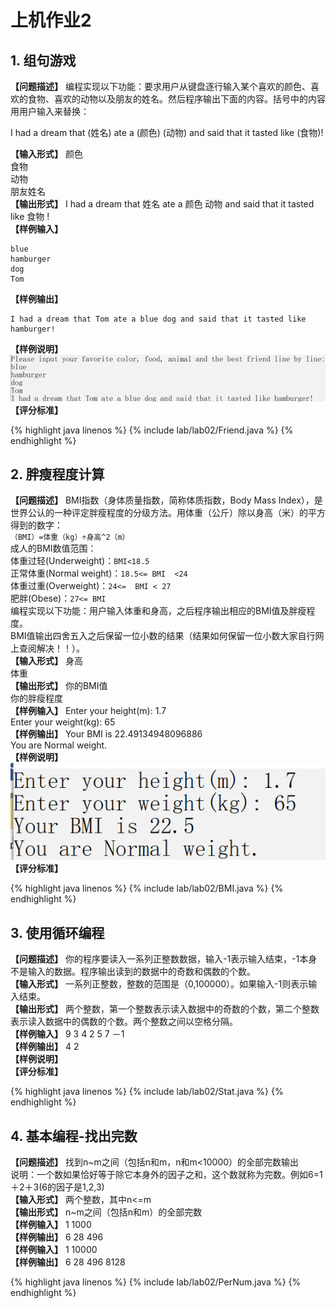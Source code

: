 <title>上机作业2</title>
<link rel="stylesheet" href="../../css/style.css">
<h1>上机作业2</h1>

## 1. 组句游戏
**【问题描述】**
编程实现以下功能：要求用户从键盘逐行输入某个喜欢的颜色、喜欢的食物、喜欢的动物以及朋友的姓名。然后程序输出下面的内容。括号中的内容用用户输入来替换：  

I had a dream that (姓名) ate a (颜色) (动物) and said that it tasted like (食物)!

**【输入形式】**
颜色  
食物  
动物  
朋友姓名  
**【输出形式】**
I had a dream that 姓名  ate a 颜色  动物  and said that it tasted like  食物 !  
**【样例输入】**

```
blue  
hamburger  
dog  
Tom
```
  
**【样例输出】**

```
I had a dream that Tom ate a blue dog and said that it tasted like hamburger!
```

**【样例说明】**  
![lab2-1](lab2-1.png)  
**【评分标准】**

{% highlight java linenos %}
{% include lab/lab02/Friend.java %}
{% endhighlight %}

## 2. 胖瘦程度计算
**【问题描述】**
BMI指数（身体质量指数，简称体质指数，Body Mass Index），是世界公认的一种评定胖瘦程度的分级方法。用体重（公斤）除以身高（米）的平方得到的数字：  
`（BMI）=体重（kg）÷身高^2（m）`  
成人的BMI数值范围：  
体重过轻(Underweight)：`BMI<18.5`  
正常体重(Normal weight)：`18.5<= BMI  <24`  
体重过重(Overweight)：`24<=  BMI < 27`  
肥胖(Obese)：`27<= BMI`  
编程实现以下功能：用户输入体重和身高，之后程序输出相应的BMI值及胖瘦程度。  
BMI值输出四舍五入之后保留一位小数的结果（结果如何保留一位小数大家自行网上查阅解决！！）。  
**【输入形式】**
身高  
体重  
**【输出形式】**
你的BMI值  
你的胖瘦程度  
**【样例输入】**
Enter your height(m): 1.7  
Enter your weight(kg): 65  
**【样例输出】**
Your BMI is 22.49134948096886  
You are Normal weight.  
**【样例说明】**  
![lab2-2](lab2-2.png)  
**【评分标准】**

{% highlight java linenos %}
{% include lab/lab02/BMI.java %}
{% endhighlight %}

## 3. 使用循环编程
**【问题描述】**
你的程序要读入一系列正整数数据，输入-1表示输入结束，-1本身不是输入的数据。程序输出读到的数据中的奇数和偶数的个数。  
**【输入形式】**
一系列正整数，整数的范围是（0,100000）。如果输入-1则表示输入结束。  
**【输出形式】**
两个整数，第一个整数表示读入数据中的奇数的个数，第二个整数表示读入数据中的偶数的个数。两个整数之间以空格分隔。  
**【样例输入】**
9 3 4 2 5 7 －1  
**【样例输出】**
4 2  
**【样例说明】**  
**【评分标准】**

{% highlight java linenos %}
{% include lab/lab02/Stat.java %}
{% endhighlight %}

## 4. 基本编程-找出完数
**【问题描述】**
找到n~m之间（包括n和m，n和m<10000）的全部完数输出  
说明：一个数如果恰好等于除它本身外的因子之和，这个数就称为完数。例如6=1＋2＋3(6的因子是1,2,3)  
**【输入形式】**
两个整数，其中n<=m  
**【输出形式】**
n~m之间（包括n和m）的全部完数  
**【样例输入】**
1 1000  
**【样例输出】**
6 28 496   
**【样例输入】**
1 10000  
**【样例输出】**
6 28 496 8128 

{% highlight java linenos %}
{% include lab/lab02/PerNum.java %}
{% endhighlight %}